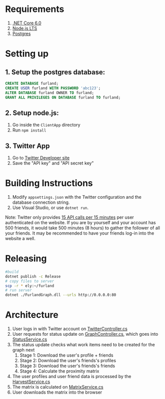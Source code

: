 
# Requirements
1. [.NET Core 6.0](https://dotnet.microsoft.com/en-us/download)
2. [Node.js LTS](https://nodejs.org/en/)
3. [Postgres](https://www.postgresql.org/download/) 

# Setting up 
## 1. Setup the postgres database:
```SQL
CREATE DATABASE furland;
CREATE USER furland WITH PASSWORD 'abc123';
ALTER DATABASE furland OWNER TO furland;
GRANT ALL PRIVILEGES ON DATABASE furland TO furland;
```

## 2. Setup node.js: 
1. Go inside the `ClientApp` directory
2. Run `npm install` 

## 3. Twitter App 
1. Go to [Twitter Developer site](https://developer.twitter.com/en/apps)
2. Save the "API key" and "API secret key"

# Building Instructions

1. Modify `appsettings.json` with the Twitter configuration and the database connection string.
2. Use Visual Studio, or use `dotnet run`.

Note: Twitter only provides [15 API calls per 15 minutes](https://developer.twitter.com/en/docs/twitter-api/v1/accounts-and-users/follow-search-get-users/api-reference/get-friends-ids) per user authenticated on the website. If you are by yourself and your account has 500 friends, it would take 500 minutes (8 hours) to gather the follower of all your friends. It may be recommended to have your friends log-in into the website a well.

# Releasing 

```bash
#build 
dotnet publish -c Release
# copy files to server
scp -r * ely:~/furland
# run server
dotnet ./FurlandGraph.dll --urls http://0.0.0.0:80
```

# Architecture
1. User logs in with Twitter account on [TwitterController.cs](Controllers/TwitterController.cs)
2. User requests for status update on [GraphController.cs](Controllers/GraphController.cs), which goes into [StatusService.cs](Services/StatusService.cs)
3. The status update checks what work items need to be created for the graph next 
   1. Stage 1: Download the user's profile + friends
   2. Stage 2: Download the user's friends's profiles
   3. Stage 3: Download the user's friends's friends
   4. Stage 4: Calculate the proximity matrix 
4. The user profiles and user friend data is processed by the [HarvestService.cs](Services/HarvestService.cs)
5. The matrix is calculated on [MatrixService.cs](Services/MatrixService.cs)
6. User downloads the matrix into the browser
